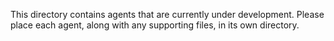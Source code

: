This directory contains agents that are currently under development. Please place each agent, along with any supporting files, in its own directory.